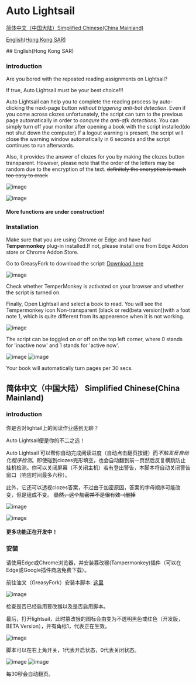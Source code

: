 # Auto Lightsail 

<a href="#a">简体中文（中国大陆）Simplified Chinese(China Mainland)</a>

<a href="#b">English(Hong Kong SAR)</a>
  <div id="b"></div>
## English(Hong Kong SAR)

### introduction

Are you bored with the repeated reading assignments on Lightsail?

If true, Auto Lightsail must be your best choice!!!

Auto Lightsail can help you to complete the reading process by auto-clicking the next-page button
*without triggering anti-bot detection*. Even if you come across clozes unfortunately, the script can turn to the previous page automatically 
in order to *conqure the anti-afk detections*. You can simply turn off your monitor after opening a book with the script installed(do not shut down 
the computer).If a logout warning is present, the script will close the warning window automatically in 6 seconds and the script continues to run afterwards. 

Also, it provides the answer of clozes for you by making the clozes button transparent. However, please note that the order of the letters
may be random due to the encryption of the text. ~~definitely the encryption is much too easy to crack~~

![image](https://github.com/Au0727/AutoLightsail/assets/125126631/3018d98c-9139-4200-a736-7a4e0284b9c2)

![image](https://github.com/Au0727/AutoLightsail/assets/125126631/32623eb2-a439-4875-977e-8435a690313b)

#### More functions are under construction!

### Installation


Make sure that you are using Chrome or Edge and have had **Tempermonkey** plug-in installed.If not, please install one from Edge Addon store or
Chrome Addon Store.

Go to GreasyFork to download the script:
[Download here](https://greasyfork.org/zh-CN/scripts/493891-autolightsail)

![image](https://github.com/Au0727/AutoLightsail/assets/125126631/91f4da6a-22c4-45b0-b50c-7806f7c481fc)

Check whether TemperMonkey is activated on your browser and whether the script is turned on.

Finally, Open Lightsail and select a book to read. You will see the Tempermonkey icon Non-transparent (black or red(beta version))with a foot note 1, which is quite different 
from its appearence when it is not working.

![image](https://github.com/Au0727/AutoLightsail/assets/125126631/ecbe1ae5-5ee7-41bc-94a0-6e71292133f2)

The script can be toggled on or off on the top left corner, where 0 stands for 'inactive now' and 1 stands for 'active now'.

![image](https://github.com/Au0727/AutoLightsail/assets/125126631/041daa8c-cc14-417e-b8ea-7124437405cf)
![image](https://github.com/Au0727/AutoLightsail/assets/125126631/bfc5d810-1963-4b71-8029-a2e37017835e)

Your book will automatically turn pages per 30 secs.
  <div id="a"></div>

## 简体中文（中国大陆） Simplified Chinese(China Mainland)

### introduction

你是否对lightail上的阅读作业感到无聊？

Auto Lightsail便是你的不二之选！

Auto Lightsail 可以帮你自动完成阅读进度（自动点击翻页按键）而*不触发反自动化程序检测*。即使碰到clozes完形填空，也会自动翻到前一页然后反复横跳防止挂机检测。你可以关闭屏幕（不关闭主机）若有登出警告，本脚本将自动关闭警告窗口（响应时间最多六秒）。

此外，它还可以透视clozes答案，不过由于加密原因，答案的字母顺序可能改变，但是组成不变。 ~~显然，这个加密并不是很有效（删掉~~

![image](https://github.com/Au0727/AutoLightsail/assets/125126631/3018d98c-9139-4200-a736-7a4e0284b9c2)

![image](https://github.com/Au0727/AutoLightsail/assets/125126631/32623eb2-a439-4875-977e-8435a690313b)

#### 更多功能正在开发中！

### 安装


请使用Edge或Chrome浏览器，并安装篡改猴(Tampermonkey)插件（可以在Edge或Google插件商店免费下载）。

前往油叉（GreasyFork）安装本脚本:
[这里](https://greasyfork.org/zh-CN/scripts/493891-autolightsail)

![image](https://github.com/Au0727/AutoLightsail/assets/125126631/91f4da6a-22c4-45b0-b50c-7806f7c481fc)

检查是否已经启用篡改猴以及是否启用脚本。

最后，打开lightsail，此时篡改猴的图标会由变为不透明黑色或红色（开发版，BETA Version），并有角标1，代表正在生效。

![image](https://github.com/Au0727/AutoLightsail/assets/125126631/ecbe1ae5-5ee7-41bc-94a0-6e71292133f2)

脚本可以在右上角开关，1代表开启状态，0代表关闭状态。

![image](https://github.com/Au0727/AutoLightsail/assets/125126631/041daa8c-cc14-417e-b8ea-7124437405cf)
![image](https://github.com/Au0727/AutoLightsail/assets/125126631/bfc5d810-1963-4b71-8029-a2e37017835e)

每30秒会自动翻页。

